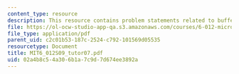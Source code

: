 ```yaml
---
content_type: resource
description: This resource contains problem statements related to buffer and XOR gates.
file: https://ol-ocw-studio-app-qa.s3.amazonaws.com/courses/6-012-microelectronic-devices-and-circuits-spring-2009/02a4b8c54a306b1a7c9d7d674ee3892a_MIT6_012S09_tutor07.pdf
file_type: application/pdf
parent_uid: c2c01b53-187c-2524-c792-101569d05535
resourcetype: Document
title: MIT6_012S09_tutor07.pdf
uid: 02a4b8c5-4a30-6b1a-7c9d-7d674ee3892a
---
```

